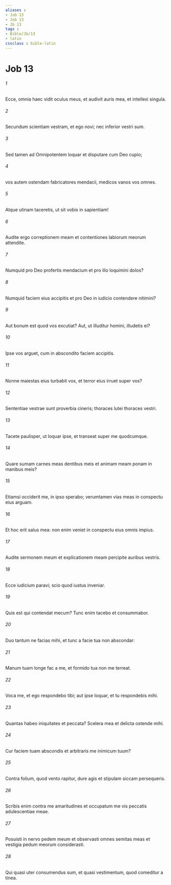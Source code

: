 ```yaml
---
aliases : 
- Job 13
- Job 13
- Jb 13
tags : 
- Bible/Jb/13
- latin
cssclass : bible-latin
---
```


# Job 13

###### 1
Ecce, omnia haec vidit oculus meus, et audivit auris mea, et intellexi singula.
###### 2
Secundum scientiam vestram, et ego novi; nec inferior vestri sum.
###### 3
Sed tamen ad Omnipotentem loquar et disputare cum Deo cupio;
###### 4
vos autem ostendam fabricatores mendacii, medicos vanos vos omnes.
###### 5
Atque utinam taceretis, ut sit vobis in sapientiam!
###### 6
Audite ergo correptionem meam et contentiones labiorum meorum attendite.
###### 7
Numquid pro Deo profertis mendacium et pro illo loquimini dolos?
###### 8
Numquid faciem eius accipitis et pro Deo in iudicio contendere nitimini?
###### 9
Aut bonum est quod vos excutiat? Aut, ut illuditur homini, illudetis ei?
###### 10
Ipse vos arguet, cum in abscondito faciem accipitis. 
###### 11
Nonne maiestas eius turbabit vos, et terror eius irruet super vos?
###### 12
Sententiae vestrae sunt proverbia cineris; thoraces lutei thoraces vestri.
###### 13
Tacete paulisper, ut loquar ipse, et transeat super me quodcumque.
###### 14
Quare sumam carnes meas dentibus meis et animam meam ponam in manibus meis?
###### 15
Etiamsi occiderit me, in ipso sperabo; verumtamen vias meas in conspectu eius arguam.
###### 16
Et hoc erit salus mea: non enim veniet in conspectu eius omnis impius.
###### 17
Audite sermonem meum et explicationem meam percipite auribus vestris.
###### 18
Ecce iudicium paravi; scio quod iustus inveniar.
###### 19
Quis est qui contendat mecum? Tunc enim tacebo et consummabor.
###### 20
Duo tantum ne facias mihi, et tunc a facie tua non abscondar: 
###### 21
Manum tuam longe fac a me, et formido tua non me terreat.
###### 22
Voca me, et ego respondebo tibi; aut ipse loquar, et tu respondebis mihi.
###### 23
Quantas habeo iniquitates et peccata? Scelera mea et delicta ostende mihi. 
###### 24
Cur faciem tuam abscondis et arbitraris me inimicum tuum?
###### 25
Contra folium, quod vento rapitur, dure agis et stipulam siccam persequeris.
###### 26
Scribis enim contra me amaritudines et occupatum me vis peccatis adulescentiae meae.
###### 27
Posuisti in nervo pedem meum et observasti omnes semitas meas et vestigia pedum meorum considerasti.
###### 28
Qui quasi uter consumendus sum, et quasi vestimentum, quod comeditur a tinea.
